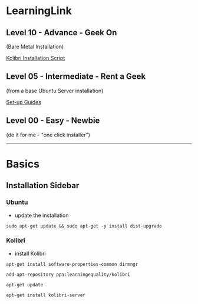 # LearningLink

## Level 10 - Advance - Geek On
(Bare Metal Installation)

[Kolibri Installation Script](./10-Geek-On/README.md)

## Level 05 - Intermediate - Rent a Geek
(from a base Ubuntu Server installation)

[Set-up Guides](./05-Rent-A-Geek/README.md)

## Level 00 - Easy - Newbie
(do it for me - "one click installer")

----

# Basics

## Installation Sidebar

### Ubuntu
* update the installation

`sudo apt-get update && sudo apt-get -y install dist-upgrade`

### Kolibri
* install Kolibri

`apt-get install software-properties-common dirmngr`

`add-apt-repository ppa:learningequality/kolibri`

`apt-get update`

`apt-get install kolibri-server`
